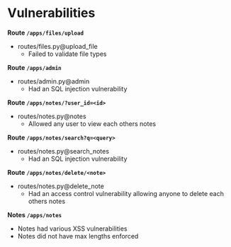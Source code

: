 # Vulnerabilities

**Route `/apps/files/upload`**

- routes/files.py@upload_file
  - Failed to validate file types

**Route `/apps/admin`**

- routes/admin.py@admin
  - Had an SQL injection vulnerability

**Route `/apps/notes/?user_id=<id>`**

- routes/notes.py@notes
  - Allowed any user to view each others notes

**Route `/apps/notes/search?q=<query>`**

- routes/notes.py@search_notes
  - Had an SQL injection vulnerability

**Route `/apps/notes/delete/<note>`**

- routes/notes.py@delete_note
  - Had an access control vulnerability allowing anyone to delete each others notes

**Notes `/apps/notes`**

- Notes had various XSS vulnerabilities
- Notes did not have max lengths enforced
